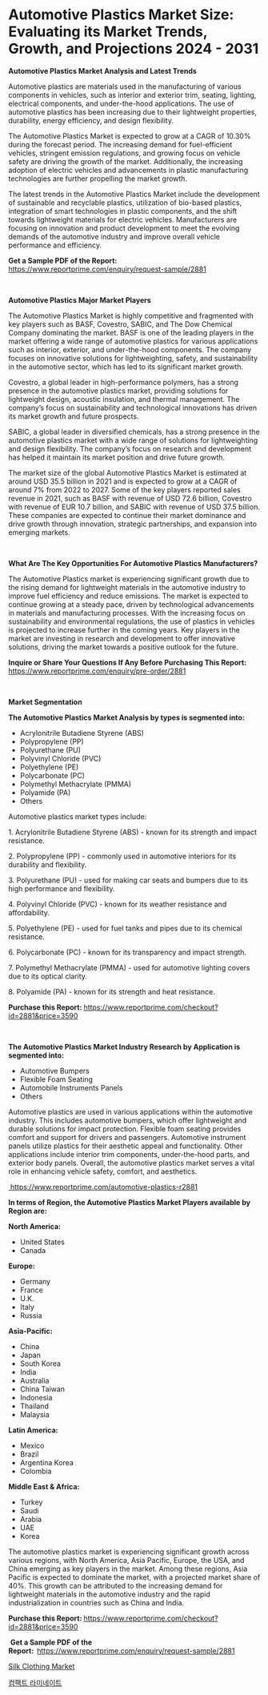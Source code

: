 <p><h1>Automotive Plastics Market Size: Evaluating its Market Trends, Growth, and Projections 2024 - 2031</h1></p><p><strong>Automotive Plastics Market Analysis and Latest Trends</strong></p>
<p><p>Automotive plastics are materials used in the manufacturing of various components in vehicles, such as interior and exterior trim, seating, lighting, electrical components, and under-the-hood applications. The use of automotive plastics has been increasing due to their lightweight properties, durability, energy efficiency, and design flexibility.</p><p>The Automotive Plastics Market is expected to grow at a CAGR of 10.30% during the forecast period. The increasing demand for fuel-efficient vehicles, stringent emission regulations, and growing focus on vehicle safety are driving the growth of the market. Additionally, the increasing adoption of electric vehicles and advancements in plastic manufacturing technologies are further propelling the market growth.</p><p>The latest trends in the Automotive Plastics Market include the development of sustainable and recyclable plastics, utilization of bio-based plastics, integration of smart technologies in plastic components, and the shift towards lightweight materials for electric vehicles. Manufacturers are focusing on innovation and product development to meet the evolving demands of the automotive industry and improve overall vehicle performance and efficiency.</p></p>
<p><strong>Get a Sample PDF of the Report:&nbsp;</strong> <a href="https://www.reportprime.com/enquiry/request-sample/2881">https://www.reportprime.com/enquiry/request-sample/2881</a></p>
<p>&nbsp;</p>
<p><strong>Automotive Plastics Major Market Players</strong></p>
<p><p>The Automotive Plastics Market is highly competitive and fragmented with key players such as BASF, Covestro, SABIC, and The Dow Chemical Company dominating the market. BASF is one of the leading players in the market offering a wide range of automotive plastics for various applications such as interior, exterior, and under-the-hood components. The company focuses on innovative solutions for lightweighting, safety, and sustainability in the automotive sector, which has led to its significant market growth.</p><p>Covestro, a global leader in high-performance polymers, has a strong presence in the automotive plastics market, providing solutions for lightweight design, acoustic insulation, and thermal management. The company’s focus on sustainability and technological innovations has driven its market growth and future prospects.</p><p>SABIC, a global leader in diversified chemicals, has a strong presence in the automotive plastics market with a wide range of solutions for lightweighting and design flexibility. The company’s focus on research and development has helped it maintain its market position and drive future growth.</p><p>The market size of the global Automotive Plastics Market is estimated at around USD 35.5 billion in 2021 and is expected to grow at a CAGR of around 7% from 2022 to 2027. Some of the key players reported sales revenue in 2021, such as BASF with revenue of USD 72.6 billion, Covestro with revenue of EUR 10.7 billion, and SABIC with revenue of USD 37.5 billion. These companies are expected to continue their market dominance and drive growth through innovation, strategic partnerships, and expansion into emerging markets.</p></p>
<p>&nbsp;</p>
<p><strong>What Are The Key Opportunities For Automotive Plastics Manufacturers?</strong></p>
<p><p>The Automotive Plastics market is experiencing significant growth due to the rising demand for lightweight materials in the automotive industry to improve fuel efficiency and reduce emissions. The market is expected to continue growing at a steady pace, driven by technological advancements in materials and manufacturing processes. With the increasing focus on sustainability and environmental regulations, the use of plastics in vehicles is projected to increase further in the coming years. Key players in the market are investing in research and development to offer innovative solutions, driving the market towards a positive outlook for the future.</p></p>
<p><strong>Inquire or Share Your Questions If Any Before Purchasing This Report:</strong> <a href="https://www.reportprime.com/enquiry/pre-order/2881">https://www.reportprime.com/enquiry/pre-order/2881</a></p>
<p>&nbsp;</p>
<p><strong>Market Segmentation</strong></p>
<p><strong>The Automotive Plastics Market Analysis by types is segmented into:</strong></p>
<p><ul><li>Acrylonitrile Butadiene Styrene (ABS)</li><li>Polypropylene (PP)</li><li>Polyurethane (PU)</li><li>Polyvinyl Chloride (PVC)</li><li>Polyethylene (PE)</li><li>Polycarbonate (PC)</li><li>Polymethyl Methacrylate (PMMA)</li><li>Polyamide (PA)</li><li>Others</li></ul></p>
<p><p>Automotive plastics market types include:</p><p>1. Acrylonitrile Butadiene Styrene (ABS) - known for its strength and impact resistance.</p><p>2. Polypropylene (PP) - commonly used in automotive interiors for its durability and flexibility.</p><p>3. Polyurethane (PU) - used for making car seats and bumpers due to its high performance and flexibility.</p><p>4. Polyvinyl Chloride (PVC) - known for its weather resistance and affordability.</p><p>5. Polyethylene (PE) - used for fuel tanks and pipes due to its chemical resistance.</p><p>6. Polycarbonate (PC) - known for its transparency and impact strength.</p><p>7. Polymethyl Methacrylate (PMMA) - used for automotive lighting covers due to its optical clarity.</p><p>8. Polyamide (PA) - known for its strength and heat resistance.</p></p>
<p><strong>Purchase this Report:&nbsp;</strong><a href="https://www.reportprime.com/checkout?id=2881&price=3590">https://www.reportprime.com/checkout?id=2881&price=3590</a></p>
<p>&nbsp;</p>
<p><strong>The Automotive Plastics Market Industry Research by Application is segmented into:</strong></p>
<p><ul><li>Automotive Bumpers</li><li>Flexible Foam Seating</li><li>Automobile Instruments Panels</li><li>Others</li></ul></p>
<p><p>Automotive plastics are used in various applications within the automotive industry. This includes automotive bumpers, which offer lightweight and durable solutions for impact protection. Flexible foam seating provides comfort and support for drivers and passengers. Automotive instrument panels utilize plastics for their aesthetic appeal and functionality. Other applications include interior trim components, under-the-hood parts, and exterior body panels. Overall, the automotive plastics market serves a vital role in enhancing vehicle safety, comfort, and aesthetics.</p></p>
<p><a href="https://www.reportprime.com/automotive-plastics-r2881">&nbsp;https://www.reportprime.com/automotive-plastics-r2881</a></p>
<p><strong>In terms of Region, the Automotive Plastics Market Players available by Region are:</strong></p>
<p>
    <p> <strong> North America: </strong>
        <ul>
            <li>United States</li>
            <li>Canada</li>
        </ul>
        </p> 
    <p> <strong> Europe: </strong>
        <ul>
            <li>Germany</li>
            <li>France</li>
            <li>U.K.</li>
            <li>Italy</li>
            <li>Russia</li>
        </ul>
        </p> 
    <p> <strong> Asia-Pacific: </strong>
        <ul>
            <li>China</li>
            <li>Japan</li>
            <li>South Korea</li>
            <li>India</li>
            <li>Australia</li>
            <li>China Taiwan</li>
            <li>Indonesia</li>
            <li>Thailand</li>
            <li>Malaysia</li>
        </ul>
        </p> 
    <p> <strong> Latin America: </strong>
        <ul>
            <li>Mexico</li>
            <li>Brazil</li>
            <li>Argentina Korea</li>
            <li>Colombia</li>
        </ul>
        </p> 
    <p> <strong> Middle East & Africa: </strong>
        <ul>
            <li>Turkey</li>
            <li>Saudi</li>
            <li>Arabia</li>
            <li>UAE</li>
            <li>Korea</li>
        </ul>
    </p>
    </p>
<p><p>The automotive plastics market is experiencing significant growth across various regions, with North America, Asia Pacific, Europe, the USA, and China emerging as key players in the market. Among these regions, Asia Pacific is expected to dominate the market, with a projected market share of 40%. This growth can be attributed to the increasing demand for lightweight materials in the automotive industry and the rapid industrialization in countries such as China and India.</p></p>
<p><strong>Purchase this Report: </strong><a href="https://www.reportprime.com/checkout?id=2881&price=3590">https://www.reportprime.com/checkout?id=2881&price=3590</a></p>
<p>&nbsp;<strong>Get a Sample PDF of the Report:&nbsp;&nbsp;</strong><a href="https://www.reportprime.com/enquiry/request-sample/2881">https://www.reportprime.com/enquiry/request-sample/2881</a></p>
<p><strong></strong></p>
<p><p><a href="https://issuu.com/reportprime-2/docs/silk-clothing-market-size-2030.pptx">Silk Clothing Market</a></p><p><a href="https://github.com/jntpkh496620/Market-Research-Report-List-2/blob/main/582292267337.md">컴팩트 라미네이트</a></p></p>